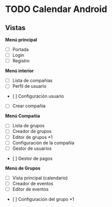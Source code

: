 TODO Calendar Android
===================

Vistas
-------------

**Menú principal**
- [ ] Portada
- [ ] Login
- [ ] Registro

**Menú interior**
- [ ] Lista de compañias
- [ ] Perfil de usuario
- [ ] Configuración usuario
- [ ] Crear compañia

**Menú Compañia**
- [ ] Lista de grupos
- [ ] Creador de grupos
- [ ] Editor de grupos *1
- [ ] Configuración de la compañia 
- [ ] Gestor de usuarios
- [ ] Gestor de pagos

**Menú de Grupos**
- [ ] Vista principal (calendario)
- [ ] Creador de eventos
- [ ] Editor de eventos
- [ ] Configuración del grupo *1
